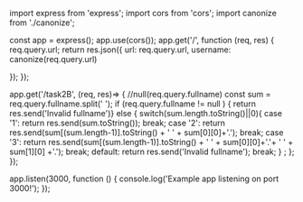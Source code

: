 import express from 'express';
import cors from 'cors';
import canonize from './canonize';

const app = express();
app.use(cors());
app.get('/', function (req, res) {
  req.query.url;
  return res.json({
    url: req.query.url,
    username: canonize(req.query.url)

  });
});


app.get('/task2B', (req, res)=> {
  //null(req.query.fullname)
  const sum = req.query.fullname.split(' ');
  if (req.query.fullname != null ) {
    return res.send('Invalid fullname')}
    else {
  switch(sum.length.toString()||0){
    case '1': return res.send(sum.toString());
      break;
    case '2': return res.send(sum[(sum.length-1)].toString() + ' ' + sum[0][0]+'.');
      break;
    case '3': return res.send(sum[(sum.length-1)].toString() + ' ' + sum[0][0]+'.'+ ' ' + sum[1][0] +'.');
      break;
    default: return res.send('Invalid fullname');
      break;
  }      ;
    };
  });


app.listen(3000, function () {
  console.log('Example app listening on port 3000!');
});
